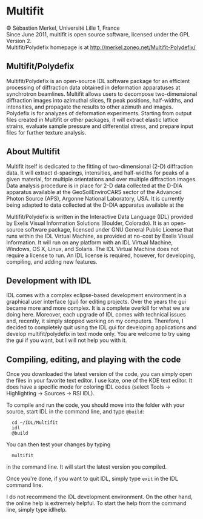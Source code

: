 # Multifit

© Sébastien Merkel, Université Lille 1, France  
Since June 2011, multifit is open source software, licensed under the GPL Version 2.  
Multifit/Polydefix homepage is at http://merkel.zoneo.net/Multifit-Polydefix/

## Multifit/Polydefix

Multifit/Polydefix is an open-source IDL software package for an efficient 
processing of diffraction data obtained in deformation apparatuses at 
synchrotron beamlines. Multifit allows users to decompose two-dimensional 
diffraction images into azimuthal slices, fit peak positions, half-widths, 
and intensities, and propagate the results to other azimuth and images. 
Polydefix is for analyzes of deformation experiments. Starting from 
output files created in Multifit or other packages, it will extract elastic 
lattice strains, evaluate sample pressure and differential stress,
and prepare input files for further texture analysis.


## About Multifit

Multifit itself is dedicated to the fitting of two-dimensional (2-D) 
diffraction data. It will extract d-spacings, intensities, and half-widths 
for peaks of a given material, for multiple orientations and over multiple 
diffraction images. Data analysis procedure is in place for 2-D data collected 
at the D-DIA apparatus available at the GeoSoilEnviroCARS sector of the 
Advanced Photon Source (APS), Argonne National Laboratory, USA. It is currently 
being adapted to data collected at the D-DIA apparatus available at the 

Multifit/Polydefix is written in the Interactive Data Language (IDL) provided 
by Exelis Visual Information Solutions (Boulder, Colorado). It is an 
open-source software package, licensed under GNU General Public License that 
runs within the IDL Virtual Machine, as provided at no-cost by Exelis Visual 
Information. It will run on any platform with an IDL Virtual Machine,
Windows, OS X, Linux, and Solaris. The IDL Virtual Machine does not require a 
license to run. An IDL license is required, however, for developing, compiling, 
and adding new features.

## Development with IDL

IDL comes with a complex eclipse-based development environment in a graphical user 
interface (gui) for editing projects. Over the years the gui became more and more 
complex. It is a complete overkill for what we are doing here. Moreover, each upgrade 
of IDL comes with technical issues and, recently, it simply stopped working on my 
computers. Therefore, I decided to completely quit using the IDL gui for developing 
applications and develop multifit/polydefix in text mode only. You are welcome to try 
using the gui if you want, but I will not help you with it. 

## Compiling, editing, and playing with the code

Once you downloaded the latest version of the code, you can simply open the 
files in your favorite text editor. I use kate, one of the KDE text editor. 
It does have a specific mode for coloring IDL codes (select Tools -> Highlighting 
-> Sources -> RSI IDL).

To compile and run the code, you should move into the folder with your source, 
start IDL in the command line, and type `@build`:
```
  cd ~/IDL/Multifit
  idl
  @build
```
You can then test your changes by typing
```
  multifit
```
in the command line. It will start the latest version you compiled.

Once you're done, if you want to quit IDL, simply type `exit` in the IDL command line.

I do not recommend the IDL development environment. On the other hand, the online help 
is extremely helpful. To start the help from the command line, simply type idlhelp. 

